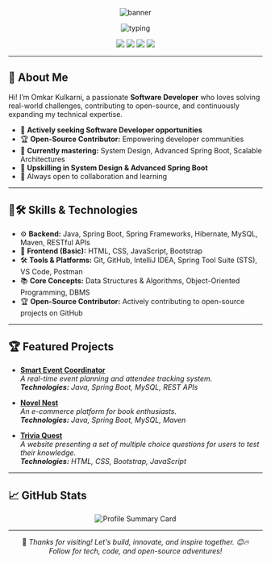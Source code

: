 <!-- Omkar Kulkarni - 🚀 Software Developer & Open-Source Enthusiast --> 

<p align="center">
  <img src="https://capsule-render.vercel.app/api?type=waving&color=gradient&height=180&section=header&text=Hi%20I'm%20Omkar%20Kulkarni%20🚀&fontSize=38&animation=fadeIn" alt="banner" />
</p>
<p align="center">
  <img src="https://readme-typing-svg.demolab.com?font=Fira+Code&size=22&pause=1000&width=435&lines=Passionate+Software+Developer;Open-Source+Contributor;Spring+Boot+Enthusiast;Always+Learning+%F0%9F%92%AB" alt="typing" />
</p>

<!-- Connect With Me Section at the Top -->
<p align="center">
  <a href="https://github.com/omkarkulkarni2704"><img src="https://img.shields.io/badge/GitHub-%40omkarkulkarni2704-239a3b.svg" /></a>
  <a href="https://www.linkedin.com/in/omkarkulkarni-dev/"><img src="https://img.shields.io/badge/LinkedIn-%40omkarkulkarni-0c66c3.svg" /></a>
  <a href="mailto:omkarkulkarni2704@gmail.com"><img src="https://img.shields.io/badge/Gmail-Contact%20Me-D14836?logo=gmail&logoColor=white" /></a>
  <img src="https://komarev.com/ghpvc/?username=omkarkulkarni2704&label=Profile%20Views&color=0e75b6&style=flat" />
</p>

---

## 🌟 About Me

Hi! I’m Omkar Kulkarni, a passionate **Software Developer** who loves solving real-world challenges, contributing to open-source, and continuously expanding my technical expertise.

- 💼 **Actively seeking Software Developer opportunities**
- 🏆 **Open-Source Contributor:** Empowering developer communities
- 🧠 **Currently mastering:** System Design, Advanced Spring Boot, Scalable Architectures
- 🌱 **Upskilling in System Design & Advanced Spring Boot**
- 🤝 Always open to collaboration and learning

---

## 🔧🛠️ Skills & Technologies

- ⚙️ **Backend:** Java, Spring Boot, Spring Frameworks, Hibernate, MySQL, Maven, RESTful APIs
- 🎨 **Frontend (Basic):** HTML, CSS, JavaScript, Bootstrap
- 🛠️ **Tools & Platforms:** Git, GitHub, IntelliJ IDEA, Spring Tool Suite (STS), VS Code, Postman
- 📚 **Core Concepts:** Data Structures & Algorithms, Object-Oriented Programming, DBMS
- 🏆 **Open-Source Contributor:** Actively contributing to open-source projects on GitHub

---

## 🏆 Featured Projects

- [**Smart Event Coordinator**](https://github.com/omkarkulkarni2704/Smart-Event-Coordinator)  
  _A real-time event planning and attendee tracking system.<br>
  <strong>Technologies:</strong> Java, Spring Boot, MySQL, REST APIs_

- [**Novel Nest**](https://github.com/omkarkulkarni2704/NovelNest)  
  _An e-commerce platform for book enthusiasts.<br>
  <strong>Technologies:</strong> Java, Spring Boot, MySQL, Maven_

- [**Trivia Quest**](https://github.com/omkarkulkarni2704/Trivia-Quest)  
  _A website presenting a set of multiple choice questions for users to test their knowledge.<br>
  <strong>Technologies:</strong> HTML, CSS, Bootstrap, JavaScript_
---

## 📈 GitHub Stats

<p align="center">
  <img src="https://github-profile-summary-cards.vercel.app/api/cards/profile-details?username=omkarkulkarni2704&theme=github_dark" alt="Profile Summary Card" />
</p>

---

<p align="center">
  🌟 <em>Thanks for visiting! Let's build, innovate, and inspire together. 😊🔥<br>Follow for tech, code, and open-source adventures!</em>
</p>
